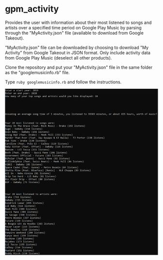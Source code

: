 # gpm_activity
Provides the user with information about their most listened to songs and artists over a specified time period on Google Play Music by parsing through the "MyActivity.json" file (available to download from Google Takeout).

"MyActivity.json" file can be downloaded by choosing to download "My Activity" from Google Takeout in JSON format. Only include activity data from Google Play Music (deselect all other products).

Clone the repository and put your "MyActivity.json" file in the same folder as the "googlemusicinfo.rb" file. 

Type ```ruby googlemusicinfo.rb``` and follow the instructions.

![alt text](https://github.com/neilshah20/gpm_activity/blob/master/example.png)

